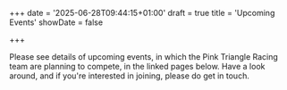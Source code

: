 +++
date = '2025-06-28T09:44:15+01:00'
draft = true
title = 'Upcoming Events'
showDate = false


+++

Please see details of upcoming events, in which the Pink Triangle Racing team are planning to compete, in the linked pages below.  Have a look around, and if you're interested in joining, please do get in touch.
